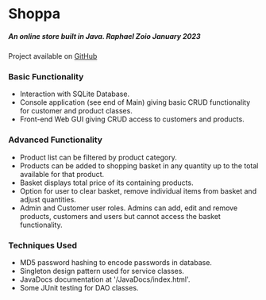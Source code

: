 # Shoppa 
##### An online store built in Java. Raphael Zoio January 2023
Project available on [GitHub]("https://github.com/rafzoio/GameBuy")

### Basic Functionality

- Interaction with SQLite Database.
- Console application (see end of Main) giving basic CRUD functionality for customer and product classes.
- Front-end Web GUI giving CRUD access to customers and products.

### Advanced Functionality

- Product list can be filtered by product category.
- Products can be added to shopping basket in any quantity up to the total available for that product.
- Basket displays total price of its containing products.
- Option for user to clear basket, remove individual items from basket and adjust quantities.
- Admin and Customer user roles. Admins can add, edit and remove products, customers and users but cannot access the basket functionality.

### Techniques Used

- MD5 password hashing to encode passwords in database.
- Singleton design pattern used for service classes.
- JavaDocs documentation at '/JavaDocs/index.html'.
- Some JUnit testing for DAO classes.
